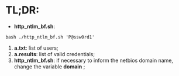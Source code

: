 # TL;DR:

* **http_ntlm_bf.sh**:
```
bash ./http_ntlm_bf.sh 'P@ssw0rd1'
```

  1) **a.txt**: list of users;
  2) **a.results**: list of valid credentials;
  3) **http_ntlm_bf.sh**: if necessary to inform the netbios domain name, change the variable **domain** ;
